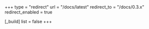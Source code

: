 +++
type = "redirect"
url = "/docs/latest"
redirect_to = "/docs/0.3.x"
redirect_enabled = true

[_build]
  list = false
+++
